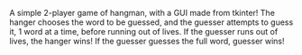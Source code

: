 A simple 2-player game of hangman, with a GUI made from tkinter! The hanger chooses the word to be guessed, and the guesser attempts to guess it, 1 word at a time, before running out of lives. If the guesser runs out of lives, the hanger wins! If the guesser guesses the full word, guesser wins!
